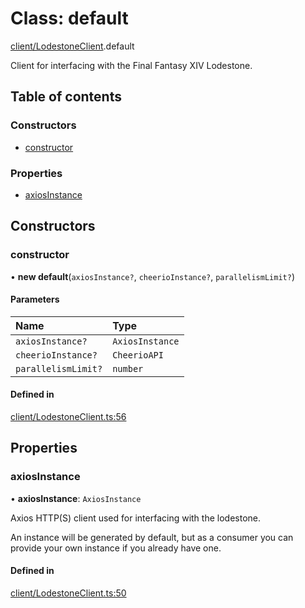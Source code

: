 # Class: default

[client/LodestoneClient](../modules/client_LodestoneClient.md).default

Client for interfacing with the Final Fantasy XIV Lodestone.

## Table of contents

### Constructors

- [constructor](client_LodestoneClient.default.md#constructor)

### Properties

- [axiosInstance](client_LodestoneClient.default.md#axiosinstance)

## Constructors

### constructor

• **new default**(`axiosInstance?`, `cheerioInstance?`, `parallelismLimit?`)

#### Parameters

| Name | Type |
| :------ | :------ |
| `axiosInstance?` | `AxiosInstance` |
| `cheerioInstance?` | `CheerioAPI` |
| `parallelismLimit?` | `number` |

#### Defined in

[client/LodestoneClient.ts:56](https://github.com/XIVStats/lodestone/blob/40f49e6/src/client/LodestoneClient.ts#L56)

## Properties

### axiosInstance

• **axiosInstance**: `AxiosInstance`

Axios HTTP(S) client used for interfacing with the lodestone.

An instance will be generated by default, but as a consumer you can provide your own instance if you already have one.

#### Defined in

[client/LodestoneClient.ts:50](https://github.com/XIVStats/lodestone/blob/40f49e6/src/client/LodestoneClient.ts#L50)
